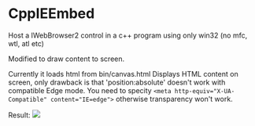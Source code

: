 # CppIEEmbed
Host a IWebBrowser2 control in a c++ program using only win32 (no mfc, wtl, atl etc)

Modified to draw content to screen.

Currently it loads html from bin/canvas.html
Displays HTML content on screen, only drawback is that 'position:absolute' doesn't work with compatible Edge mode.
You need to specity `<meta http-equiv="X-UA-Compatible" content="IE=edge">` otherwise transparency won't work.

Result:
<img src="https://i.imgur.com/Z7nM6jc.png">

